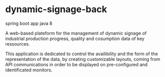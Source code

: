 # dynamic-signage-back
spring boot app
java 8

A web-based plateform for the management of dynamic signage
of industrial production progress, quality and cosumption data of key ressources.  

This application is dedicated to control the availibility and the form of the representation of the data, by creating customizable layouts, coming from API communications in order to be displayed on pre-configured and identificated monitors.